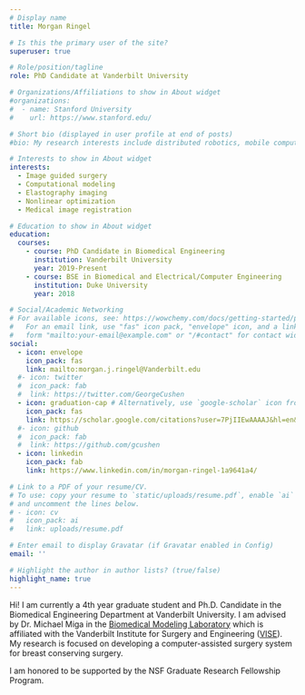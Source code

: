 ```yaml
---
# Display name
title: Morgan Ringel

# Is this the primary user of the site?
superuser: true

# Role/position/tagline
role: PhD Candidate at Vanderbilt University

# Organizations/Affiliations to show in About widget
#organizations:
#  - name: Stanford University
#    url: https://www.stanford.edu/

# Short bio (displayed in user profile at end of posts)
#bio: My research interests include distributed robotics, mobile computing and programmable matter.

# Interests to show in About widget
interests:
  - Image guided surgery
  - Computational modeling
  - Elastography imaging
  - Nonlinear optimization
  - Medical image registration

# Education to show in About widget
education:
  courses:
    - course: PhD Candidate in Biomedical Engineering
      institution: Vanderbilt University
      year: 2019-Present
    - course: BSE in Biomedical and Electrical/Computer Engineering
      institution: Duke University
      year: 2018

# Social/Academic Networking
# For available icons, see: https://wowchemy.com/docs/getting-started/page-builder/#icons
#   For an email link, use "fas" icon pack, "envelope" icon, and a link in the
#   form "mailto:your-email@example.com" or "/#contact" for contact widget.
social:
  - icon: envelope
    icon_pack: fas
    link: mailto:morgan.j.ringel@Vanderbilt.edu
  #- icon: twitter
  #  icon_pack: fab
  #  link: https://twitter.com/GeorgeCushen
  - icon: graduation-cap # Alternatively, use `google-scholar` icon from `ai` icon pack
    icon_pack: fas
    link: https://scholar.google.com/citations?user=7PjIIEwAAAAJ&hl=en&oi=ao
  #- icon: github
  #  icon_pack: fab
  #  link: https://github.com/gcushen
  - icon: linkedin
    icon_pack: fab
    link: https://www.linkedin.com/in/morgan-ringel-1a9641a4/

# Link to a PDF of your resume/CV.
# To use: copy your resume to `static/uploads/resume.pdf`, enable `ai` icons in `params.toml`,
# and uncomment the lines below.
# - icon: cv
#   icon_pack: ai
#   link: uploads/resume.pdf

# Enter email to display Gravatar (if Gravatar enabled in Config)
email: ''

# Highlight the author in author lists? (true/false)
highlight_name: true
---
```


Hi! I am currently a 4th year graduate student and Ph.D. Candidate in the Biomedical Engineering Department at Vanderbilt University. I am advised by Dr. Michael Miga in the [Biomedical Modeling Laboratory](http://bmlweb.vuse.vanderbilt.edu/) which is affiliated with the Vanderbilt Institute for Surgery and Engineering ([VISE](https://www.vanderbilt.edu/vise/)). My research is focused on developing a computer-assisted surgery system for breast conserving surgery.

I am honored to be supported by the NSF Graduate Research Fellowship Program.

